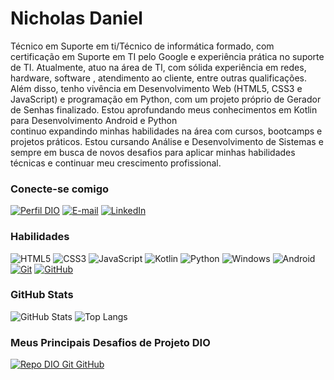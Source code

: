 # Nicholas Daniel

 Técnico em Suporte em ti/Técnico de informática formado, com certificação em Suporte em TI pelo Google e experiência prática
 no suporte de TI. Atualmente, atuo na área de TI, com sólida experiência em redes, hardware, software ,
 atendimento ao cliente, entre outras qualificações. Além disso, tenho vivência em Desenvolvimento Web
 (HTML5, CSS3 e JavaScript) e programação em Python, com um projeto próprio de Gerador de Senhas
 finalizado. Estou aprofundando meus conhecimentos em Kotlin para Desenvolvimento Android e Python  
continuo expandindo minhas habilidades na área com cursos, bootcamps e projetos práticos. Estou cursando
 Análise e Desenvolvimento de Sistemas e sempre em busca de novos desafios para aplicar minhas
 habilidades técnicas e continuar meu crescimento profissional.


### Conecte-se comigo

[![Perfil DIO](https://img.shields.io/badge/-Meu%20Perfil%20na%20DIO-30A3DC?style=for-the-badge)](https://web.dio.me/users/nicholasagst/)
[![E-mail](https://img.shields.io/badge/-Email-000?style=for-the-badge&logo=microsoft-outlook&logoColor=E94D5F)](mailto:nicholasagst@outlook.com)
[![LinkedIn](https://img.shields.io/badge/-LinkedIn-000?style=for-the-badge&logo=linkedin&logoColor=30A3DC)](https://www.linkedin.com/in/nicholas-daniel-augusto/)

### Habilidades

![HTML5](https://img.shields.io/badge/HTML-000?style=for-the-badge&logo=html5&logoColor=30A3DC)
![CSS3](https://img.shields.io/badge/CSS3-000?style=for-the-badge&logo=css3&logoColor=E94D5F)
![JavaScript](https://img.shields.io/badge/JavaScript-000?style=for-the-badge&logo=javascript&logoColor=30A3DC)
![Kotlin](https://img.shields.io/badge/Kotlin-000?&style=for-the-badge&logo=kotlin&logoColor=purplew)
![Python](https://img.shields.io/badge/python-000?style=for-the-badge&logo=python&logoColor=ffdd54)
![Windows](https://img.shields.io/badge/Windows-000?style=for-the-badge&logo=windows&logoColor=white)
![Android](https://img.shields.io/badge/Android-000?style=for-the-badge&logo=android&logoColor=green)
[![Git](https://img.shields.io/badge/Git-000?style=for-the-badge&logo=git&logoColor=E94D5F)](https://git-scm.com/doc)
[![GitHub](https://img.shields.io/badge/GitHub-000?style=for-the-badge&logo=github&logoColor=30A3DC)](https://docs.github.com/)


### GitHub Stats

![GitHub Stats](https://github-readme-stats.vercel.app/api?username=nicholasagst&theme=transparent&bg_color=000&border_color=30A3DC&show_icons=true&icon_color=30A3DC&title_color=E94D5F&text_color=FFF)
![Top Langs](https://github-readme-stats-git-masterrstaa-rickstaa.vercel.app/api/top-langs/?username=nicholasagst&layout=compact&bg_color=000&border_color=30A3DC&title_color=E94D5F&text_color=FFF)

### Meus Principais Desafios de Projeto DIO

[![Repo DIO Git GitHub](https://github-readme-stats.vercel.app/api/pin/?username=elidianaandrade&repo=dio-lab-open-source&bg_color=000&border_color=30A3DC&show_icons=true&icon_color=30A3DC&title_color=E94D5F&text_color=FFF)](https://github.com/elidianaandrade/dio-lab-open-source)




